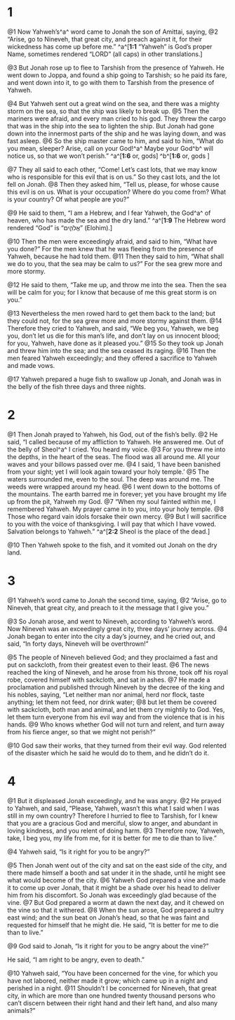 # 1 
@1 Now Yahweh’s^a^ word came to Jonah the son of Amittai, saying, 
@2 “Arise, go to Nineveh, that great city, and preach against it, for their wickedness has come up before me.” 
^a^[**1:1** “Yahweh” is God’s proper Name, sometimes rendered “LORD” (all caps) in other translations.]

@3 But Jonah rose up to flee to Tarshish from the presence of Yahweh. He went down to Joppa, and found a ship going to Tarshish; so he paid its fare, and went down into it, to go with them to Tarshish from the presence of Yahweh. 

@4 But Yahweh sent out a great wind on the sea, and there was a mighty storm on the sea, so that the ship was likely to break up. 
@5 Then the mariners were afraid, and every man cried to his god. They threw the cargo that was in the ship into the sea to lighten the ship. But Jonah had gone down into the innermost parts of the ship and he was laying down, and was fast asleep. 
@6 So the ship master came to him, and said to him, “What do you mean, sleeper? Arise, call on your God!^a^ Maybe your God^b^ will notice us, so that we won’t perish.” 
^a^[**1:6** or, gods] ^b^[**1:6** or, gods ]

@7 They all said to each other, “Come! Let’s cast lots, that we may know who is responsible for this evil that is on us.” So they cast lots, and the lot fell on Jonah. 
@8 Then they asked him, “Tell us, please, for whose cause this evil is on us. What is your occupation? Where do you come from? What is your country? Of what people are you?” 

@9 He said to them, “I am a Hebrew, and I fear Yahweh, the God^a^ of heaven, who has made the sea and the dry land.” 
^a^[**1:9** The Hebrew word rendered “God” is “אֱלֹהִ֑ים” (Elohim).]

@10 Then the men were exceedingly afraid, and said to him, “What have you done?” For the men knew that he was fleeing from the presence of Yahweh, because he had told them. 
@11 Then they said to him, “What shall we do to you, that the sea may be calm to us?” For the sea grew more and more stormy. 

@12 He said to them, “Take me up, and throw me into the sea. Then the sea will be calm for you; for I know that because of me this great storm is on you.” 

@13 Nevertheless the men rowed hard to get them back to the land; but they could not, for the sea grew more and more stormy against them. 
@14 Therefore they cried to Yahweh, and said, “We beg you, Yahweh, we beg you, don’t let us die for this man’s life, and don’t lay on us innocent blood; for you, Yahweh, have done as it pleased you.” 
@15 So they took up Jonah and threw him into the sea; and the sea ceased its raging. 
@16 Then the men feared Yahweh exceedingly; and they offered a sacrifice to Yahweh and made vows. 

@17 Yahweh prepared a huge fish to swallow up Jonah, and Jonah was in the belly of the fish three days and three nights. 

# 2 
@1 Then Jonah prayed to Yahweh, his God, out of the fish’s belly. 
@2 He said, “I called because of my affliction to Yahweh. He answered me. Out of the belly of Sheol^a^ I cried. You heard my voice. 
@3 For you threw me into the depths, in the heart of the seas. The flood was all around me. All your waves and your billows passed over me. 
@4 I said, ‘I have been banished from your sight; yet I will look again toward your holy temple.’ 
@5 The waters surrounded me, even to the soul. The deep was around me. The weeds were wrapped around my head. 
@6 I went down to the bottoms of the mountains. The earth barred me in forever; yet you have brought my life up from the pit, Yahweh my God. 
@7 “When my soul fainted within me, I remembered Yahweh. My prayer came in to you, into your holy temple. 
@8 Those who regard vain idols forsake their own mercy. 
@9 But I will sacrifice to you with the voice of thanksgiving. I will pay that which I have vowed. Salvation belongs to Yahweh.” 
^a^[**2:2** Sheol is the place of the dead.]

@10 Then Yahweh spoke to the fish, and it vomited out Jonah on the dry land. 

# 3 
@1 Yahweh’s word came to Jonah the second time, saying, 
@2 “Arise, go to Nineveh, that great city, and preach to it the message that I give you.” 

@3 So Jonah arose, and went to Nineveh, according to Yahweh’s word. Now Nineveh was an exceedingly great city, three days’ journey across. 
@4 Jonah began to enter into the city a day’s journey, and he cried out, and said, “In forty days, Nineveh will be overthrown!” 

@5 The people of Nineveh believed God; and they proclaimed a fast and put on sackcloth, from their greatest even to their least. 
@6 The news reached the king of Nineveh, and he arose from his throne, took off his royal robe, covered himself with sackcloth, and sat in ashes. 
@7 He made a proclamation and published through Nineveh by the decree of the king and his nobles, saying, “Let neither man nor animal, herd nor flock, taste anything; let them not feed, nor drink water; 
@8 but let them be covered with sackcloth, both man and animal, and let them cry mightily to God. Yes, let them turn everyone from his evil way and from the violence that is in his hands. 
@9 Who knows whether God will not turn and relent, and turn away from his fierce anger, so that we might not perish?” 

@10 God saw their works, that they turned from their evil way. God relented of the disaster which he said he would do to them, and he didn’t do it. 

# 4 
@1 But it displeased Jonah exceedingly, and he was angry. 
@2 He prayed to Yahweh, and said, “Please, Yahweh, wasn’t this what I said when I was still in my own country? Therefore I hurried to flee to Tarshish, for I knew that you are a gracious God and merciful, slow to anger, and abundant in loving kindness, and you relent of doing harm. 
@3 Therefore now, Yahweh, take, I beg you, my life from me, for it is better for me to die than to live.” 

@4 Yahweh said, “Is it right for you to be angry?” 

@5 Then Jonah went out of the city and sat on the east side of the city, and there made himself a booth and sat under it in the shade, until he might see what would become of the city. 
@6 Yahweh God prepared a vine and made it to come up over Jonah, that it might be a shade over his head to deliver him from his discomfort. So Jonah was exceedingly glad because of the vine. 
@7 But God prepared a worm at dawn the next day, and it chewed on the vine so that it withered. 
@8 When the sun arose, God prepared a sultry east wind; and the sun beat on Jonah’s head, so that he was faint and requested for himself that he might die. He said, “It is better for me to die than to live.” 

@9 God said to Jonah, “Is it right for you to be angry about the vine?” 

He said, “I am right to be angry, even to death.” 

@10 Yahweh said, “You have been concerned for the vine, for which you have not labored, neither made it grow; which came up in a night and perished in a night. 
@11 Shouldn’t I be concerned for Nineveh, that great city, in which are more than one hundred twenty thousand persons who can’t discern between their right hand and their left hand, and also many animals?” 